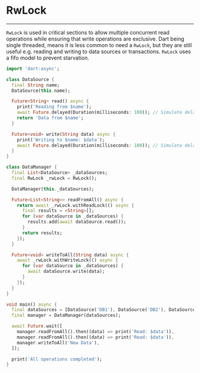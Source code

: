 # RwLock
***
`RwLock` is used in critical sections to allow multiple concurrent read operations while ensuring that write operations are exclusive.
Dart being single threaded, means it is less common to need a `RwLock`, but they are still useful e.g. reading and writing to data sources or transactions. `RwLock` uses a fifo model to prevent starvation.

```dart
import 'dart:async';

class DataSource {
  final String name;
  DataSource(this.name);

  Future<String> read() async {
    print('Reading from $name');
    await Future.delayed(Duration(milliseconds: 100)); // Simulate delay
    return 'Data from $name';
  }

  Future<void> write(String data) async {
    print('Writing to $name: $data');
    await Future.delayed(Duration(milliseconds: 100)); // Simulate delay
  }
}

class DataManager {
  final List<DataSource> _dataSources;
  final RwLock _rwLock = RwLock();

  DataManager(this._dataSources);

  Future<List<String>> readFromAll() async {
    return await _rwLock.withReadLock(() async {
      final results = <String>[];
      for (var dataSource in _dataSources) {
        results.add(await dataSource.read());
      }
      return results;
    });
  }

  Future<void> writeToAll(String data) async {
    await _rwLock.withWriteLock(() async {
      for (var dataSource in _dataSources) {
        await dataSource.write(data);
      }
    });
  }
}

void main() async {
  final dataSources = [DataSource('DB1'), DataSource('DB2'), DataSource('DB3')];
  final manager = DataManager(dataSources);

  await Future.wait([
    manager.readFromAll().then((data) => print('Read: $data')),
    manager.readFromAll().then((data) => print('Read: $data')),
    manager.writeToAll('New Data'),
  ]);

  print('All operations completed');
}
```